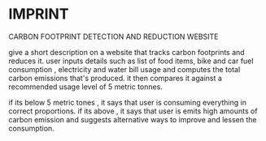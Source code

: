 # IMPRINT 
CARBON FOOTPRINT DETECTION AND REDUCTION WEBSITE

give a short description on a website that tracks carbon footprints and reduces it. 
user inputs details such as list of food items, bike and car fuel consumption , electricity and water bill usage and computes the total carbon emissions that's produced. it then compares it against a recommended usage level of 5 metric tonnes. 

if its below 5 metric tones , it says that user is consuming everything in correct proportions. if its above , it says that user is emits high amounts of carbon emission and suggests alternative ways to improve and lessen the consumption.
